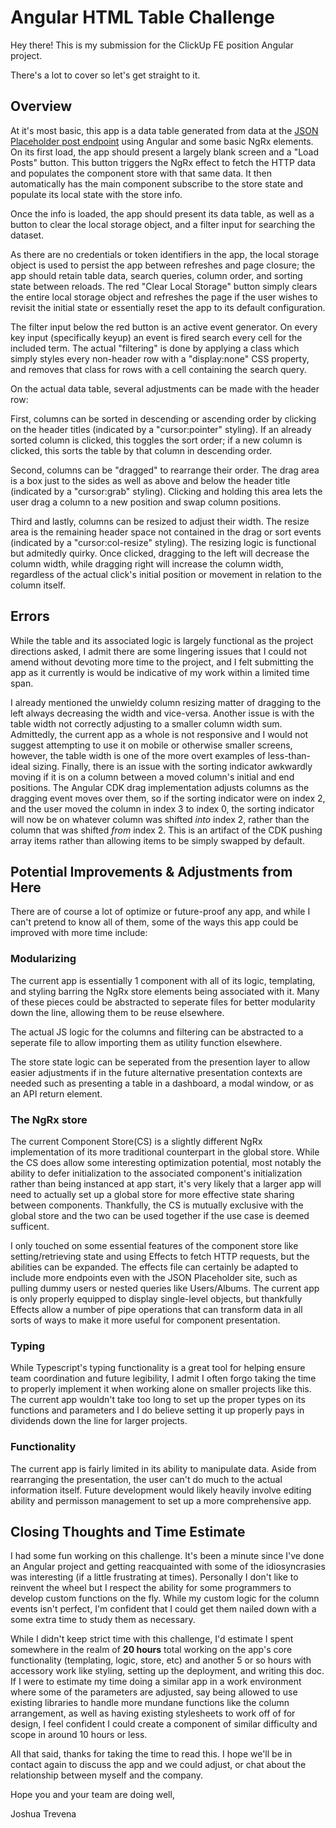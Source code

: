 # Angular HTML Table Challenge

Hey there! This is my submission for the ClickUp FE position Angular project.

There's a lot to cover so let's get straight to it.

## Overview

At it's most basic, this app is a data table generated from data at the [JSON Placeholder post endpoint](https://jsonplaceholder.typicode.com/posts) using Angular and some basic NgRx elements. On its first load, the app should present a largely blank screen and a "Load Posts" button. This button triggers the NgRx effect to fetch the HTTP data and populates the component store with that same data. It then automatically has the main component subscribe to the store state and populate its local state with the store info.

Once the info is loaded, the app should present its data table, as well as a button to clear the local storage object, and a filter input for searching the dataset.

As there are no credentials or token identifiers in the app, the local storage object is used to persist the app between refreshes and page closure; the app should retain table data, search queries, column order, and sorting state between reloads. The red "Clear Local Storage" button simply clears the entire local storage object and refreshes the page if the user wishes to revisit the initial state or essentially reset the app to its default configuration.

The filter input below the red button is an active event generator. On every key input (specifically keyup) an event is fired search every cell for the included term. The actual "filtering" is done by applying a class which simply styles every non-header row with a "display:none" CSS property, and removes that class for rows with a cell containing the search query.

On the actual data table, several adjustments can be made with the header row:

 First, columns can be sorted in descending or ascending order by clicking on the header titles (indicated by a "cursor:pointer" styling). If an already sorted column is clicked, this toggles the sort order; if a new column is clicked, this sorts the table by that column in descending order.

 Second, columns can be "dragged" to rearrange their order. The drag area is a box just to the sides as well as above and below the header title (indicated by a "cursor:grab" styling). Clicking and holding this area lets the user drag a column to a new position and swap column positions.

 Third and lastly, columns can be resized to adjust their width. The resize area is the remaining header space not contained in the drag or sort events (indicated by a "cursor:col-resize" styling). The resizing logic is functional but admitedly quirky. Once clicked, dragging to the left will decrease the column width, while dragging right will increase the column width, regardless of the actual click's initial position or movement in relation to the column itself.

## Errors

While the table and its associated logic is largely functional as the project directions asked, I admit there are some lingering issues that I could not amend without devoting more time to the project, and I felt submitting the app as it currently is would be indicative of my work within a limited time span.

I already mentioned the unwieldy column resizing matter of dragging to the left always decreasing the width and vice-versa. Another issue is with the table width not correctly adjusting to a smaller column width sum. Admittedly, the current app as a whole is not responsive and I would not suggest attempting to use it on mobile or otherwise smaller screens, however, the table width is one of the more overt examples of less-than-ideal sizing. Finally, there is an issue with the sorting indicator awkwardly moving if it is on a column between a moved column's initial and end positions. The Angular CDK drag implementation adjusts columns as the dragging event moves over them, so if the sorting indicator were on index 2, and the user moved the column in index 3 to index 0, the sorting indicator will now be on whatever column was shifted *into* index 2, rather than the column that was shifted *from* index 2. This is an artifact of the CDK pushing array items rather than allowing items to be simply swapped by default.

## Potential Improvements & Adjustments from Here

There are of course a lot of optimize or future-proof any app, and while I can't pretend to know all of them, some of the ways this app could be improved with more time include:

### Modularizing

The current app is essentially 1 component with all of its logic, templating, and styling barring the NgRx store elements being associated with it. Many of these pieces could be abstracted to seperate files for better modularity down the line, allowing them to be reuse elsewhere.

The actual JS logic for the columns and filtering can be abstracted to a seperate file to allow importing them as utility function elsewhere.

The store state logic can be seperated from the presention layer to allow easier adjustments if in the future alternative presentation contexts are needed such as presenting a table in a dashboard, a modal window, or as an API return element.

### The NgRx store

The current Component Store(CS) is a slightly different NgRx implementation of its more traditional counterpart in the global store. While the CS does allow some interesting optimization potential, most notably the ability to defer initialization to the associated component's initialization rather than being instanced at app start, it's very likely that a larger app will need to actually set up a global store for more effective state sharing between components. Thankfully, the CS is mutually exclusive with the global store and the two can be used together if the use case is deemed sufficent.

I only touched on some essential features of the component store like setting/retrieving state and using Effects to fetch HTTP requests, but the abilities can be expanded. The effects file can certainly be adapted to include more endpoints even with the JSON Placeholder site, such as pulling dummy users or nested queries like Users/Albums. The current app is only properly equipped to display single-level objects, but thankfully Effects allow a number of pipe operations that can transform data in all sorts of ways to make it more useful for component presentation.

### Typing

While Typescript's typing functionality is a great tool for helping ensure team coordination and future legibility, I admit I often forgo taking the time to properly implement it when working alone on smaller projects like this. The current app wouldn't take too long to set up the proper types on its functions and parameters and I do believe setting it up properly pays in dividends down the line for larger projects.

### Functionality

The current app is fairly limited in its ability to manipulate data. Aside from rearranging the presentation, the user can't do much to the actual information itself. Future development would likely heavily involve editing ability and permisson management to set up a more comprehensive app.

## Closing Thoughts and Time Estimate

I had some fun working on this challenge. It's been a minute since I've done an Angular project and getting reacquainted with some of the idiosyncrasies was interesting (if a little frustrating at times). Personally I don't like to reinvent the wheel but I respect the ability for some programmers to develop custom functions on the fly. While my custom logic for the column events isn't perfect, I'm confident that I could get them nailed down with a some extra time to study them as necessary.

While I didn't keep strict time with this challenge, I'd estimate I spent somewhere in the realm of **20 hours** total working on the app's core functionality (templating, logic, store, etc) and another 5 or so hours with accessory work like styling, setting up the deployment, and writing this doc. If I were to estimate my time doing a similar app in a work environment where some of the parameters are adjusted, say being allowed to use existing libraries to handle more mundane functions like the column arrangement, as well as having existing stylesheets to work off of for design, I feel confident I could create a component of similar difficulty and scope in around 10 hours or less.

All that said, thanks for taking the time to read this. I hope we'll be in contact again to discuss the app and we could adjust, or chat about the relationship between myself and the company.

Hope you and your team are doing well,

Joshua Trevena